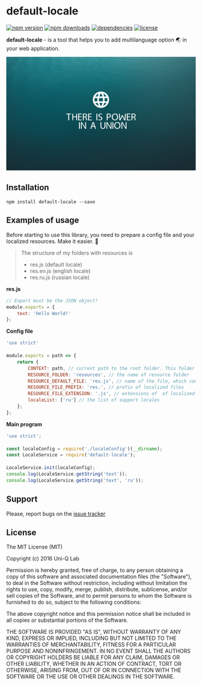 # default-locale

[![npm version](https://img.shields.io/npm/v/default-locale.svg)](https://npmjs.com/package/default-locale)
[![npm downloads](https://img.shields.io/npm/dm/default-locale.svg)](https://npmjs.com/package/default-locale)
[![dependencies](https://david-dm.org/UniQLab/default-locale.svg)](https://david-dm.org/UniQLab/ddefault-locale)
[![license](https://img.shields.io/npm/l/default-locale.svg)](https://github.com/UniQLab/default-locale/blob/master/LICENSE)

**default-locale** - is a tool that helps you to add multilanguage option :earth_asia: in your web application.

![Default Locale Logo](https://raw.githubusercontent.com/UniQLab/default-locale/master/images/default_locale.png)

## Installation

```
npm install default-locale --save
```

## Examples of usage

Before starting to use this library, you need to prepare a config file and your localized resources.
Make it easier. :muscle:

>The structure of my folders with resources is
> * res.js (default locale)
> * res.en.js (english locale)
> * res.ru.js (russian locale)

**res.js**

```javascript
// Export must be the JSON object!
module.exports = {
	text: 'Hello World!'
};
```

**Config file**

```javascript
'use strict'

module.exports = path => {
	return {
		CONTEXT: path, // current path to the root folder. This folder must contain resources directory.
		RESOURCE_FOLDER: 'resources', // the name of resource folder
		RESOURCE_DEFAULT_FILE: 'res.js', // name of the file, which contain default localized resources
		RESOURCE_FILE_PREFIX: 'res.', // prefix of localized files
		RESOURCE_FILE_EXTENSION: '.js', // extensions of  of localized files
		localeList: ['ru'] // the list of support locales
	};
};
```
**Main program**

```javascript
'use strict';

const localeConfig = require('./localeConfig')(__dirname);
const LocaleService = require('default-locale');

LocaleService.init(localeConfig);
console.log(LocaleService.getString('text'));
console.log(LocaleService.getString('text', 'ru'));
```

## Support

Please, report bugs on the [issue tracker](https://github.com/UniQLab/default-locale/issues)

## License

The MIT License (MIT)

Copyright (c) 2016 Uni-Q Lab

Permission is hereby granted, free of charge, to any person obtaining a copy
of this software and associated documentation files (the "Software"), to deal
in the Software without restriction, including without limitation the rights
to use, copy, modify, merge, publish, distribute, sublicense, and/or sell
copies of the Software, and to permit persons to whom the Software is
furnished to do so, subject to the following conditions:

The above copyright notice and this permission notice shall be included in all
copies or substantial portions of the Software.

THE SOFTWARE IS PROVIDED "AS IS", WITHOUT WARRANTY OF ANY KIND, EXPRESS OR
IMPLIED, INCLUDING BUT NOT LIMITED TO THE WARRANTIES OF MERCHANTABILITY,
FITNESS FOR A PARTICULAR PURPOSE AND NONINFRINGEMENT. IN NO EVENT SHALL THE
AUTHORS OR COPYRIGHT HOLDERS BE LIABLE FOR ANY CLAIM, DAMAGES OR OTHER
LIABILITY, WHETHER IN AN ACTION OF CONTRACT, TORT OR OTHERWISE, ARISING FROM,
OUT OF OR IN CONNECTION WITH THE SOFTWARE OR THE USE OR OTHER DEALINGS IN THE
SOFTWARE.
